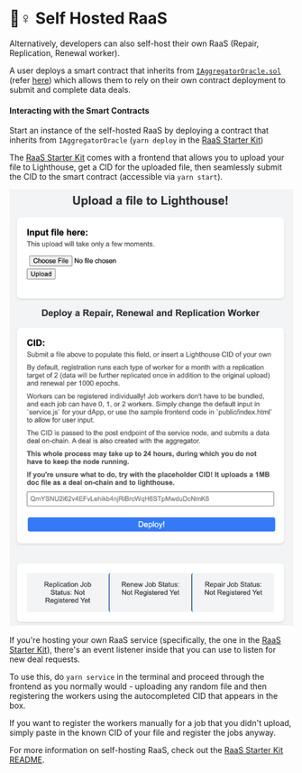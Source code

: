 # 👮♀ Self Hosted RaaS

Alternatively, developers can also self-host their own RaaS (Repair, Replication, Renewal worker).&#x20;

A user deploys a smart contract that inherits from [`IAggregatorOracle.sol`](https://github.com/xBalbinus/fevm-data-segment/blob/main/contracts/aggregator-oracle/IAggregatorOracle.sol) (refer [here](https://github.com/filecoin-project/raas-starter-kit/tree/main/contracts/interfaces)) which allows them to rely on their own contract deployment to submit and complete data deals.

#### Interacting with the Smart Contracts

Start an instance of the self-hosted RaaS by deploying a contract that inherits from `IAggregatorOracle` (`yarn deploy` in the [RaaS Starter Kit](https://github.com/filecoin-project/raas-starter-kit))

The [RaaS Starter Kit](https://github.com/filecoin-project/raas-starter-kit) comes with a frontend that allows you to upload your file to Lighthouse, get a CID for the uploaded file, then seamlessly submit the CID to the smart contract (accessible via `yarn start`).

![RaaS Starter Kit Frontend](../../.gitbook/assets/Frontend.png)

If you're hosting your own RaaS service (specifically, the one in the [RaaS Starter Kit](https://github.com/filecoin-project/raas-starter-kit)), there's an event listener inside that you can use to listen for new deal requests.

To use this, do `yarn service` in the terminal and proceed through the frontend as you normally would - uploading any random file and then registering the workers using the autocompleted CID that appears in the box.&#x20;

If you want to register the workers manually for a job that you didn't upload, simply paste in the known CID of your file and register the jobs anyway.

For more information on self-hosting RaaS, check out the [RaaS Starter Kit README](https://github.com/filecoin-project/raas-starter-kit#readme).

